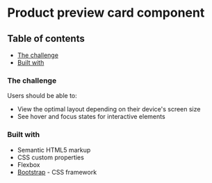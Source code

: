 # Product preview card component

## Table of contents

  - [The challenge](#the-challenge)
  - [Built with](#built-with)

### The challenge

Users should be able to:

- View the optimal layout depending on their device's screen size
- See hover and focus states for interactive elements

### Built with

- Semantic HTML5 markup
- CSS custom properties
- Flexbox
- [Bootstrap](https://getbootstrap.com/docs/5.3/getting-started/introduction/) - CSS framework


